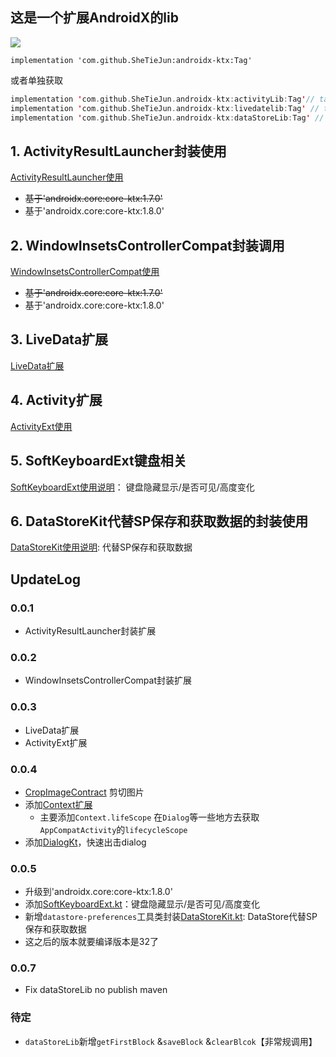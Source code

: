 ## 这是一个扩展AndroidX的lib

[![](https://jitpack.io/v/SheTieJun/androidx-ktx.svg)](https://jitpack.io/#SheTieJun/androidx-ktx)

```
implementation 'com.github.SheTieJun:androidx-ktx:Tag'
```

或者单独获取

```kotlin
implementation 'com.github.SheTieJun.androidx-ktx:activityLib:Tag'// tag >=0.0.1
implementation 'com.github.SheTieJun.androidx-ktx:livedatelib:Tag' // tag >=0.0.3
implementation 'com.github.SheTieJun.androidx-ktx:dataStoreLib:Tag' // tag >=0.0.7
```

## 1. ActivityResultLauncher封装使用

[ActivityResultLauncher使用](activityLib/ActivityResult.MD)

- ~~基于'androidx.core:core-ktx:1.7.0'~~
- 基于'androidx.core:core-ktx:1.8.0'

## 2. WindowInsetsControllerCompat封装调用

[WindowInsetsControllerCompat使用](https://github.com/SheTieJun/BaseKit/wiki/WindowInsetsControllerCompat%E4%BD%BF%E7%94%A8)

- ~~基于'androidx.core:core-ktx:1.7.0'~~
- 基于'androidx.core:core-ktx:1.8.0'

## 3. LiveData扩展

[LiveData扩展](liveDataLib/README.MD)

## 4. Activity扩展

[ActivityExt使用](activityLib/ActivityExt.MD)

## 5. SoftKeyboardExt键盘相关

[SoftKeyboardExt使用说明](activityLib/SoftKeyboardExt.MD)： 键盘隐藏显示/是否可见/高度变化

## 6. DataStoreKit代替SP保存和获取数据的封装使用

[DataStoreKit使用说明](dataStoreLib): 代替SP保存和获取数据

## UpdateLog

### 0.0.1

+ ActivityResultLauncher封装扩展

### 0.0.2

+ WindowInsetsControllerCompat封装扩展

### 0.0.3

+ LiveData扩展
+ ActivityExt扩展

### 0.0.4

+ [CropImageContract](activityLib/src/main/java/me/shetj/activity/CropImageContract.kt) 剪切图片
+ 添加[Context扩展](activityLib/src/main/java/me/shetj/activity/ContextExt.kt)
    + 主要添加`Context.lifeScope` 在`Dialog`等一些地方去获取`AppCompatActivity`的`lifecycleScope`
+ 添加[DialogKt](activityLib/src/main/java/me/shetj/activity/DialogExt.kt)，快速出击dialog

### 0.0.5

+ 升级到'androidx.core:core-ktx:1.8.0'
+ 添加[SoftKeyboardExt.kt](activityLib/src/main/java/me/shetj/activity/SoftKeyboardExt.kt)：键盘隐藏显示/是否可见/高度变化
+ 新增`datastore-preferences`工具类封装[DataStoreKit.kt](dataStoreLib/src/main/java/me/shetj/datastore/DataStoreKit.kt):
  DataStore代替SP保存和获取数据
+ 这之后的版本就要编译版本是32了

### 0.0.7
- Fix dataStoreLib no publish maven

### 待定
+ `dataStoreLib`新增`getFirstBlock` &`saveBlock` &`clearBlcok`【非常规调用】